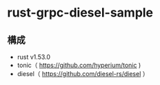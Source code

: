 # rust-grpc-diesel-sample

## 構成
- rust v1.53.0
- tonic（ https://github.com/hyperium/tonic )
- diesel（ https://github.com/diesel-rs/diesel ）

